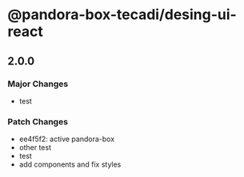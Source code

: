 # @pandora-box-tecadi/desing-ui-react

## 2.0.0

### Major Changes

- test

### Patch Changes

- ee4f5f2: active pandora-box
- other test
- test
- add components and fix styles
